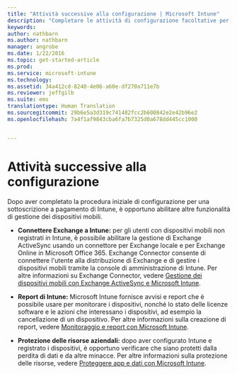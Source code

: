 ```yaml
---
title: "Attività successive alla configurazione | Microsoft Intune"
description: "Completare le attività di configurazione facoltative per migliorare la funzionalità di gestione dei dispositivi mobili."
keywords: 
author: nathbarn
ms.author: nathbarn
manager: angrobe
ms.date: 1/22/2016
ms.topic: get-started-article
ms.prod: 
ms.service: microsoft-intune
ms.technology: 
ms.assetid: 34a412cd-8240-4e06-a60e-df270a711e7b
ms.reviewer: jeffgilb
ms.suite: ems
translationtype: Human Translation
ms.sourcegitcommit: 29b6e5a3d319c741482fcc2b600842e2e42b96e2
ms.openlocfilehash: 7a4f1af9843cba6fa7b7325d0a678dd445cc1000


---
```


# <a name="post-configuration-tasks"></a>Attività successive alla configurazione
Dopo aver completato la procedura iniziale di configurazione per una sottoscrizione a pagamento di Intune, è opportuno abilitare altre funzionalità di gestione dei dispositivi mobili.

-   **Connettere Exchange a Intune:** per gli utenti con dispositivi mobili non registrati in Intune, è possibile abilitare la gestione di Exchange ActiveSync usando un connettore per Exchange locale e per Exchange Online in Microsoft Office 365. Exchange Connector consente di connettere l'utente alla distribuzione di Exchange e di gestire i dispositivi mobili tramite la console di amministrazione di Intune. Per altre informazioni su Exchange Connector, vedere [Gestione dei dispositivi mobili con Exchange ActiveSync e Microsoft Intune](/intune/deploy-use/mobile-device-management-with-exchange-activesync-and-microsoft-intune).

-   **Report di Intune:** Microsoft Intune fornisce avvisi e report che è possibile usare per monitorare i dispositivi, nonché lo stato delle licenze software e le azioni che interessano i dispositivi, ad esempio la cancellazione di un dispositivo.  Per altre informazioni sulla creazione di report, vedere [Monitoraggio e report con Microsoft Intune](/intune/deploy-use/monitoring-and-reports-with-microsoft-intune).

-   **Protezione delle risorse aziendali:** dopo aver configurato Intune e registrato i dispositivi, è opportuno verificare che siano protetti dalla perdita di dati e da altre minacce. Per altre informazioni sulla protezione delle risorse, vedere [Proteggere app e dati con Microsoft Intune](/Intune/deploy-use/protect-apps-and-data-with-microsoft-intune).



<!--HONumber=Nov16_HO4-->


